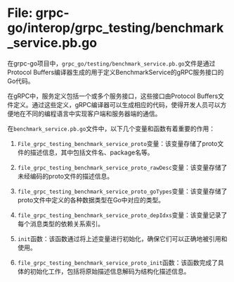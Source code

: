 # File: grpc-go/interop/grpc_testing/benchmark_service.pb.go

在grpc-go项目中，`grpc_go/testing/benchmark_service.pb.go`文件是通过Protocol Buffers编译器生成的用于定义BenchmarkService的gRPC服务接口的Go代码。

在gRPC中，服务定义包括一个或多个服务接口，这些接口由Protocol Buffers文件定义。通过这些定义，gRPC编译器可以生成相应的代码，使得开发人员可以方便地在不同的编程语言中实现客户端和服务器端的通信。

在`benchmark_service.pb.go`文件中，以下几个变量和函数有着重要的作用：

1. `File_grpc_testing_benchmark_service_proto`变量：该变量存储了proto文件的描述信息，其中包括文件名、package名等。

2. `file_grpc_testing_benchmark_service_proto_rawDesc`变量：该变量存储了未经编码的proto文件的描述信息。

3. `file_grpc_testing_benchmark_service_proto_goTypes`变量：该变量存储了proto文件中定义的各种数据类型在Go中对应的类型。

4. `file_grpc_testing_benchmark_service_proto_depIdxs`变量：该变量记录了每个消息类型的依赖关系索引。

5. `init`函数：该函数通过将上述变量进行初始化，确保它们可以正确地被引用和使用。

6. `file_grpc_testing_benchmark_service_proto_init`函数：该函数完成了具体的初始化工作，包括将原始描述信息解码为结构化描述信息。


